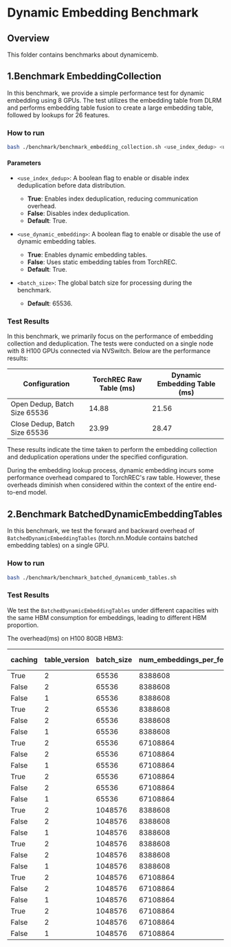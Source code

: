 # Dynamic Embedding Benchmark

## Overview

This folder contains benchmarks about dynamicemb.

## 1.Benchmark EmbeddingCollection

In this benchmark, we provide a simple performance test for dynamic embedding using 8 GPUs. The test utilizes the embedding table from DLRM and performs embedding table fusion to create a large embedding table, followed by lookups for 26 features.

### How to run

```bash
bash ./benchmark/benchmark_embedding_collection.sh <use_index_dedup> <use_dynamic_embedding> <batch_size>
```

#### Parameters

- `<use_index_dedup>`: A boolean flag to enable or disable index deduplication before data distribution.
  - **True**: Enables index deduplication, reducing communication overhead.
  - **False**: Disables index deduplication.
  - **Default**: True.

- `<use_dynamic_embedding>`: A boolean flag to enable or disable the use of dynamic embedding tables.
  - **True**: Enables dynamic embedding tables.
  - **False**: Uses static embedding tables from TorchREC.
  - **Default**: True.

- `<batch_size>`: The global batch size for processing during the benchmark.
  - **Default**: 65536.

### Test Results

In this benchmark, we primarily focus on the performance of embedding collection and deduplication. The tests were conducted on a single node with 8 H100 GPUs connected via NVSwitch. Below are the performance results:

| Configuration               | TorchREC Raw Table (ms) | Dynamic Embedding Table (ms) |
|-----------------------------|-------------------------|-------------------------------|
| Open Dedup, Batch Size 65536 | 14.88                   | 21.56                         |
| Close Dedup, Batch Size 65536 | 23.99                   | 28.47                         |

These results indicate the time taken to perform the embedding collection and deduplication operations under the specified configuration.

During the embedding lookup process, dynamic embedding incurs some performance overhead compared to TorchREC's raw table. However, these overheads diminish when considered within the context of the entire end-to-end model.

## 2.Benchmark BatchedDynamicEmbeddingTables

In this benchmark, we test the forward and backward overhead of `BatchedDynamicEmbeddingTables` (torch.nn.Module contains batched embedding tables) on a single GPU.

### How to run

```bash
bash ./benchmark/benchmark_batched_dynamicemb_tables.sh
```

### Test Results

We test the `BatchedDynamicEmbeddingTables` under different capacities with the same HBM consumption for embeddings, leading to different HBM proportion.

The overhead(ms) on H100 80GB HBM3:

| caching | table_version | batch_size | num_embeddings_per_feature | hbm_for_embeddings | optimizer_type | feature_distribution-alpha | embedding_dim | num_iterations | cache_algorithm | use_index_dedup | eval(torchrec) | forward(torchrec) | backward(torchrec) | train(torchrec) | eval(dynamicemb) | forward(dynamicemb) | backward(dynamicemb) | train(dynamicemb) |
| ------- | ------------- | ---------- | -------------------------- | ------------------ | -------------- | -------------------------- | ------------- | -------------- | --------------- | --------------- | -------------- | ----------------- | ------------------ | --------------- | ---------------- | ------------------- | -------------------- | ----------------- |
| True    | 2             | 65536      | 8388608                    | 4294967296         | sgd            | pow-law-1.05               | 128           | 100            | lru             | False           | 0.2908         | 0.2897            | 0.2335             | 0.5232          | 0.2395           | 0.2604              | 1.0207               | 1.2811            |
| False   | 2             | 65536      | 8388608                    | 4294967296         | sgd            | pow-law-1.05               | 128           | 100            | lru             | False           | 0.4966         | 0.4965            | 0.4949             | 0.9914          | 0.1687           | 0.2971              | 0.4552               | 0.7523            |
| False   | 1             | 65536      | 8388608                    | 4294967296         | sgd            | pow-law-1.05               | 128           | 100            | lru             | False           | 0.4967         | 0.4971            | 0.4917             | 0.9888          | 0.0692           | 0.1957              | 0.4099               | 0.6056            |
| True    | 2             | 65536      | 8388608                    | 12884901888        | adam           | pow-law-1.05               | 128           | 100            | lru             | False           | 0.2943         | 0.2943            | 0.9045             | 1.1989          | 0.2397           | 0.2605              | 1.2278               | 1.4883            |
| False   | 2             | 65536      | 8388608                    | 12884901888        | adam           | pow-law-1.05               | 128           | 100            | lru             | False           | 0.4994         | 0.5003            | 1.1593             | 1.6596          | 0.1673           | 0.2949              | 0.4750               | 0.7698            |
| False   | 1             | 65536      | 8388608                    | 12884901888        | adam           | pow-law-1.05               | 128           | 100            | lru             | False           | 0.5001         | 0.4998            | 1.1651             | 1.6650          | 0.0691           | 0.2008              | 0.4333               | 0.6342            |
| True    | 2             | 65536      | 67108864                   | 4294967296         | sgd            | pow-law-1.05               | 128           | 100            | lru             | False           | 0.2685         | 0.2689            | 0.3429             | 0.6118          | 0.2420           | 0.2653              | 1.1501               | 1.4153            |
| False   | 2             | 65536      | 67108864                   | 4294967296         | sgd            | pow-law-1.05               | 128           | 100            | lru             | False           | 0.5125         | 0.5124            | 0.5370             | 1.0494          | 1.1706           | 1.2602              | 1.3229               | 2.5830            |
| False   | 1             | 65536      | 67108864                   | 4294967296         | sgd            | pow-law-1.05               | 128           | 100            | lru             | False           | 0.5125         | 0.5125            | 0.5409             | 1.0534          | 1.0534           | 1.1528              | 1.2851               | 2.4379            |
| True    | 2             | 65536      | 67108864                   | 12884901888        | adam           | pow-law-1.05               | 128           | 100            | lru             | False           | 0.2677         | 0.2681            | 1.0812             | 1.3493          | 0.2430           | 0.2643              | 1.3368               | 1.6011            |
| False   | 2             | 65536      | 67108864                   | 12884901888        | adam           | pow-law-1.05               | 128           | 100            | lru             | False           | 0.5154         | 0.5152            | 1.2836             | 1.7988          | 1.2187           | 1.3053              | 1.4750               | 2.7803            |
| False   | 1             | 65536      | 67108864                   | 12884901888        | adam           | pow-law-1.05               | 128           | 100            | lru             | False           | 0.5155         | 0.5155            | 1.2864             | 1.8018          | 1.0910           | 1.1998              | 1.4233               | 2.6231            |
| True    | 2             | 1048576    | 8388608                    | 4294967296         | sgd            | pow-law-1.05               | 128           | 100            | lru             | False           | 2.6006         | 2.6006            | 0.7010             | 3.3016          | 1.0290           | 1.0483              | 3.6262               | 4.6745            |
| False   | 2             | 1048576    | 8388608                    | 4294967296         | sgd            | pow-law-1.05               | 128           | 100            | lru             | False           | 7.5234         | 7.5251            | 3.6853             | 11.2103         | 0.9815           | 1.2196              | 1.6465               | 2.8661            |
| False   | 1             | 1048576    | 8388608                    | 4294967296         | sgd            | pow-law-1.05               | 128           | 100            | lru             | False           | 7.5269         | 7.5277            | 3.6901             | 11.2178         | 0.6010           | 0.8442              | 1.6158               | 2.4600            |
| True    | 2             | 1048576    | 8388608                    | 12884901888        | adam           | pow-law-1.05               | 128           | 100            | lru             | False           | 2.6029         | 2.6029            | 7.1274             | 9.7304          | 1.0307           | 1.0503              | 4.3007               | 5.3510            |
| False   | 2             | 1048576    | 8388608                    | 12884901888        | adam           | pow-law-1.05               | 128           | 100            | lru             | False           | 7.5282         | 7.5296            | 10.2938            | 17.8234         | 0.9841           | 1.2214              | 1.8516               | 3.0730            |
| False   | 1             | 1048576    | 8388608                    | 12884901888        | adam           | pow-law-1.05               | 128           | 100            | lru             | False           | 7.5275         | 7.5280            | 10.2635            | 17.7914         | 0.6015           | 0.8576              | 1.8129               | 2.6705            |
| True    | 2             | 1048576    | 67108864                   | 4294967296         | sgd            | pow-law-1.05               | 128           | 100            | lru             | False           | 2.7751         | 2.7762            | 0.7709             | 3.5471          | 3.1945           | 3.2183              | 7.4745               | 10.6928           |
| False   | 2             | 1048576    | 67108864                   | 4294967296         | sgd            | pow-law-1.05               | 128           | 100            | lru             | False           | 7.8065         | 7.8077            | 4.4502             | 12.2580         | 16.4718          | 11.8067             | 12.4042              | 24.2109           |
| False   | 1             | 1048576    | 67108864                   | 4294967296         | sgd            | pow-law-1.05               | 128           | 100            | lru             | False           | 7.8107         | 7.8114            | 4.4515             | 12.2629         | 15.8456          | 11.3021             | 12.3373              | 23.6394           |
| True    | 2             | 1048576    | 67108864                   | 12884901888        | adam           | pow-law-1.05               | 128           | 100            | lru             | False           | 2.7659         | 2.7680            | 8.6259             | 11.3939         | 3.3010           | 3.3228              | 8.1585               | 11.4812           |
| False   | 2             | 1048576    | 67108864                   | 12884901888        | adam           | pow-law-1.05               | 128           | 100            | lru             | False           | 7.8090         | 7.8114            | 12.5489            | 20.3603         | 16.9604          | 12.1736             | 13.1217              | 25.2953           |
| False   | 1             | 1048576    | 67108864                   | 12884901888        | adam           | pow-law-1.05               | 128           | 100            | lru             | False           | 7.8099         | 7.8106            | 12.5173            | 20.3279         | 16.3222          | 11.6924             | 13.0711              | 24.7636           |